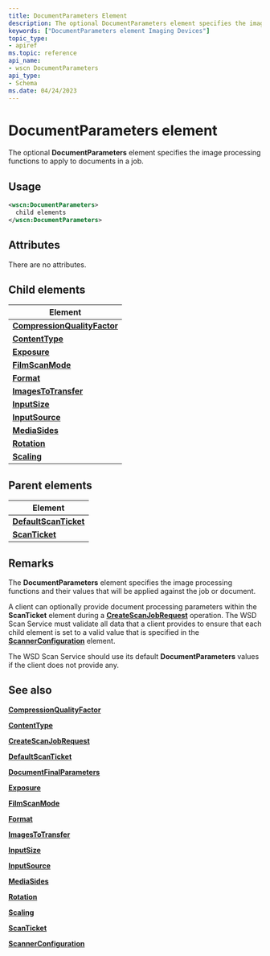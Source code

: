 ```yaml
---
title: DocumentParameters Element
description: The optional DocumentParameters element specifies the image processing functions to apply to documents in a job.
keywords: ["DocumentParameters element Imaging Devices"]
topic_type:
- apiref
ms.topic: reference
api_name:
- wscn DocumentParameters
api_type:
- Schema
ms.date: 04/24/2023
---
```


# DocumentParameters element

The optional **DocumentParameters** element specifies the image processing functions to apply to documents in a job.

## Usage

```xml
<wscn:DocumentParameters>
  child elements
</wscn:DocumentParameters>
```

## Attributes

There are no attributes.

## Child elements

| Element |
|--|
| [**CompressionQualityFactor**](compressionqualityfactor.md) |
| [**ContentType**](contenttype.md) |
| [**Exposure**](exposure.md) |
| [**FilmScanMode**](filmscanmode.md) |
| [**Format**](format.md) |
| [**ImagesToTransfer**](imagestotransfer.md) |
| [**InputSize**](inputsize.md) |
| [**InputSource**](inputsource.md) |
| [**MediaSides**](mediasides.md) |
| [**Rotation**](rotation.md) |
| [**Scaling**](scaling.md) |

## Parent elements

| Element |
|--|
| [**DefaultScanTicket**](defaultscanticket.md) |
| [**ScanTicket**](scanticket.md) |

## Remarks

The **DocumentParameters** element specifies the image processing functions and their values that will be applied against the job or document.

A client can optionally provide document processing parameters within the **ScanTicket** element during a [**CreateScanJobRequest**](createscanjobrequest.md) operation. The WSD Scan Service must validate all data that a client provides to ensure that each child element is set to a valid value that is specified in the [**ScannerConfiguration**](scannerconfiguration.md) element.

The WSD Scan Service should use its default **DocumentParameters** values if the client does not provide any.

## See also

[**CompressionQualityFactor**](compressionqualityfactor.md)

[**ContentType**](contenttype.md)

[**CreateScanJobRequest**](createscanjobrequest.md)

[**DefaultScanTicket**](defaultscanticket.md)

[**DocumentFinalParameters**](documentfinalparameters.md)

[**Exposure**](exposure.md)

[**FilmScanMode**](filmscanmode.md)

[**Format**](format.md)

[**ImagesToTransfer**](imagestotransfer.md)

[**InputSize**](inputsize.md)

[**InputSource**](inputsource.md)

[**MediaSides**](mediasides.md)

[**Rotation**](rotation.md)

[**Scaling**](scaling.md)

[**ScanTicket**](scanticket.md)

[**ScannerConfiguration**](scannerconfiguration.md)
